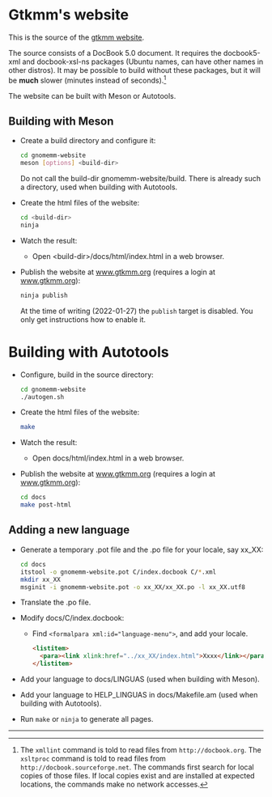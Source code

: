 # Gtkmm's website

This is the source of the [gtkmm website](https://www.gtkmm.org).

The source consists of a DocBook 5.0 document.
It requires the docbook5-xml and docbook-xsl-ns packages (Ubuntu names,
can have other names in other distros). It may be possible to build without
these packages, but it will be __much__ slower (minutes instead of seconds).[^1]

The website can be built with Meson or Autotools.

## Building with Meson

- Create a build directory and configure it:
  ```sh
  cd gnomemm-website
  meson [options] <build-dir>
  ```
  Do not call the build-dir gnomemm-website/build. There is already such a
  directory, used when building with Autotools.

- Create the html files of the website:
  ```sh
  cd <build-dir>
  ninja
  ```

- Watch the result:
  - Open \<build-dir>/docs/html/index.html in a web browser.

- Publish the website at www.gtkmm.org (requires a login at www.gtkmm.org):
  ```sh
  ninja publish
  ```
  At the time of writing (2022-01-27) the `publish` target is disabled.
  You only get instructions how to enable it.

# Building with Autotools

- Configure, build in the source directory:
  ```sh
  cd gnomemm-website
  ./autogen.sh
  ```

- Create the html files of the website:
  ```sh
  make
  ```

- Watch the result:
  - Open docs/html/index.html in a web browser.

- Publish the website at www.gtkmm.org (requires a login at www.gtkmm.org):
  ```sh
  cd docs
  make post-html
  ```

## Adding a new language

- Generate a temporary .pot file and the .po file for your locale, say xx_XX:
  ```sh
  cd docs
  itstool -o gnomemm-website.pot C/index.docbook C/*.xml
  mkdir xx_XX
  msginit -i gnomemm-website.pot -o xx_XX/xx_XX.po -l xx_XX.utf8
  ```

- Translate the .po file.

- Modify docs/C/index.docbook:
  - Find `<formalpara xml:id="language-menu">`, and add your locale.
    ```html
    <listitem>
      <para><link xlink:href="../xx_XX/index.html">Xxxx</link></para>
    </listitem>
    ```

- Add your language to docs/LINGUAS (used when building with Meson).

- Add your language to HELP_LINGUAS in docs/Makefile.am (used when building with Autotools).

- Run `make` or `ninja` to generate all pages.

--------------------
<!-- footnote -->
[^1]: The `xmllint` command is told to read files from `http://docbook.org`.
The `xsltproc` command is told to read files from `http://docbook.sourceforge.net`.
The commands first search for local copies of those files. If local copies exist
and are installed at expected locations, the commands make no network accesses.
